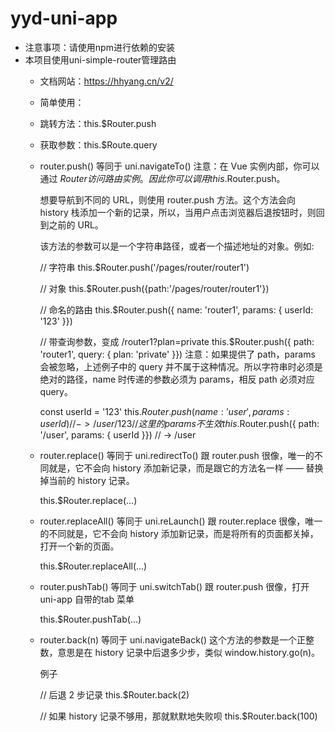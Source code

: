 # yyd-uni-app

- 注意事项：请使用npm进行依赖的安装
- 本项目使用uni-simple-router管理路由
    - 文档网站：https://hhyang.cn/v2/
    - 简单使用：
    - 跳转方法：this.$Router.push
    - 获取参数：this.$Route.query

    - router.push() 等同于 uni.navigateTo()
        注意：在 Vue 实例内部，你可以通过 $Router 访问路由实例。因此你可以调用 this.$Router.push。

        想要导航到不同的 URL，则使用 router.push 方法。这个方法会向 history 栈添加一个新的记录，所以，当用户点击浏览器后退按钮时，则回到之前的 URL。

        该方法的参数可以是一个字符串路径，或者一个描述地址的对象。例如:

        // 字符串
        this.$Router.push('/pages/router/router1')

        // 对象
        this.$Router.push({path:'/pages/router/router1'})

        // 命名的路由
        this.$Router.push({ name: 'router1', params: { userId: '123' }})

        // 带查询参数，变成 /router1?plan=private
        this.$Router.push({ path: 'router1', query: { plan: 'private' }})
        注意：如果提供了 path，params 会被忽略，上述例子中的 query 并不属于这种情况。所以字符串时必须是绝对的路径，name 时传递的参数必须为 params，相反 path 必须对应 query。

        const userId = '123'
        this.$Router.push({ name: 'user', params: { userId }}) // -> /user/123
        // 这里的 params 不生效
        this.$Router.push({ path: '/user', params: { userId }}) // -> /user


    - router.replace() 等同于 uni.redirectTo()
        跟 router.push 很像，唯一的不同就是，它不会向 history 添加新记录，而是跟它的方法名一样 —— 替换掉当前的 history 记录。

        this.$Router.replace(...)


    - router.replaceAll() 等同于 uni.reLaunch()
        跟 router.replace 很像，唯一的不同就是，它不会向 history 添加新记录，而是将所有的页面都关掉，打开一个新的页面。

        this.$Router.replaceAll(...)


    - router.pushTab() 等同于 uni.switchTab()
        跟 router.push 很像，打开 uni-app 自带的tab 菜单

        this.$Router.pushTab(...)


    - router.back(n) 等同于 uni.navigateBack()
        这个方法的参数是一个正整数，意思是在 history 记录中后退多少步，类似 window.history.go(n)。

        例子

        // 后退 2 步记录
        this.$Router.back(2)

        // 如果 history 记录不够用，那就默默地失败呗
        this.$Router.back(100)
